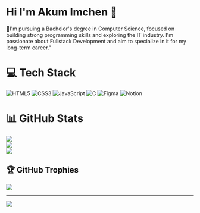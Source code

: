 #  Hi I'm Akum Imchen 👋

🎐I'm pursuing a Bachelor's degree in Computer Science, focused on building strong programming skills and exploring the IT industry. I'm passionate about Fullstack Development and aim to specialize in it for my long-term career."



# 💻 Tech Stack
![HTML5](https://img.shields.io/badge/html5-%23E34F26.svg?style=for-the-badge&logo=html5&logoColor=white) ![CSS3](https://img.shields.io/badge/css3-%231572B6.svg?style=for-the-badge&logo=css3&logoColor=white) ![JavaScript](https://img.shields.io/badge/javascript-%23323330.svg?style=for-the-badge&logo=javascript&logoColor=%23F7DF1E) ![C](https://img.shields.io/badge/c-%2300599C.svg?style=for-the-badge&logo=c&logoColor=white) ![Figma](https://img.shields.io/badge/figma-%23F24E1E.svg?style=for-the-badge&logo=figma&logoColor=white) ![Notion](https://img.shields.io/badge/Notion-%23000000.svg?style=for-the-badge&logo=notion&logoColor=white)
# 📊 GitHub Stats
![](https://github-readme-stats.vercel.app/api?username=akumImchen&theme=radical&hide_border=false&include_all_commits=false&count_private=false)<br/>
![](https://nirzak-streak-stats.vercel.app/?user=akumImchen&theme=radical&hide_border=false)<br/>
![](https://github-readme-stats.vercel.app/api/top-langs/?username=akumImchen&theme=radical&hide_border=false&include_all_commits=false&count_private=false&layout=compact)

## 🏆 GitHub Trophies
![](https://github-profile-trophy.vercel.app/?username=akumImchen&theme=radical&no-frame=false&no-bg=true&margin-w=4)

---
[![](https://visitcount.itsvg.in/api?id=akumImchen&icon=0&color=0)](https://visitcount.itsvg.in)



